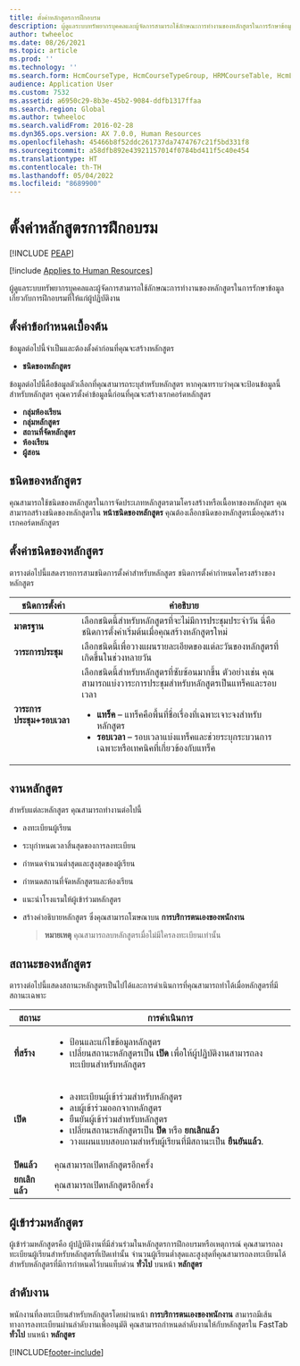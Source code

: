 ```yaml
---
title: ตั้งค่าหลักสูตรการฝึกอบรม
description: ผู้ดูแลระบบทรัพยากรบุคคลและผู้จัดการสามารถใช้ลักษณะการทำงานของหลักสูตรในการรักษาข้อมูลเกี่ยวกับการฝึกอบรมที่ให้แก่ผู้ปฏิบัติงาน
author: twheeloc
ms.date: 08/26/2021
ms.topic: article
ms.prod: ''
ms.technology: ''
ms.search.form: HcmCourseType, HcmCourseTypeGroup, HRMCourseTable, HcmLearningWorkspace
audience: Application User
ms.custom: 7532
ms.assetid: a6950c29-8b3e-45b2-9084-ddfb1317ffaa
ms.search.region: Global
ms.author: twheeloc
ms.search.validFrom: 2016-02-28
ms.dyn365.ops.version: AX 7.0.0, Human Resources
ms.openlocfilehash: 45466b8f52ddc261737da7474767c21f5bd331f8
ms.sourcegitcommit: a58dfb892e43921157014f0784bd411f5c40e454
ms.translationtype: HT
ms.contentlocale: th-TH
ms.lasthandoff: 05/04/2022
ms.locfileid: "8689900"
---
```

# <a name="set-up-training-courses"></a>ตั้งค่าหลักสูตรการฝึกอบรม


[!INCLUDE [PEAP](../includes/peap-1.md)]

[!include [Applies to Human Resources](../includes/applies-to-hr.md)]

ผู้ดูแลระบบทรัพยากรบุคคลและผู้จัดการสามารถใช้ลักษณะการทำงานของหลักสูตรในการรักษาข้อมูลเกี่ยวกับการฝึกอบรมที่ให้แก่ผู้ปฏิบัติงาน

##  <a name="set-up-prerequisites"></a> ตั้งค่าข้อกำหนดเบื้องต้น

ข้อมูลต่อไปนี้จำเป็นและต้องตั้งค่าก่อนที่คุณจะสร้างหลักสูตร
-   **ชนิดของหลักสูตร**

ข้อมูลต่อไปนี้คือข้อมูลตัวเลือกที่คุณสามารถระบุสำหรับหลักสูตร หากคุณทราบว่าคุณจะป้อนข้อมูลนี้สำหรับหลักสูตร คุณควรตั้งค่าข้อมูลนี้ก่อนที่คุณจะสร้างเรกคอร์ดหลักสูตร
-   **กลุ่มห้องเรียน**
-   **กลุ่มหลักสูตร**
-   **สถานที่จัดหลักสูตร**
-   **ห้องเรียน**
-   **ผู้สอน**

## <a name="course-types"></a>ชนิดของหลักสูตร
คุณสามารถใช้ชนิดของหลักสูตรในการจัดประเภทหลักสูตรตามโครงสร้างหรือเนื้อหาของหลักสูตร คุณสามารถสร้างชนิดของหลักสูตรใน **หน้าชนิดของหลักสูตร** คุณต้องเลือกชนิดของหลักสูตรเมื่อคุณสร้างเรกคอร์ดหลักสูตร

## <a name="course-setup-type"></a>ตั้งค่าชนิดของหลักสูตร
ตารางต่อไปนี้แสดงรายการสามชนิดการตั้งค่าสำหรับหลักสูตร ชนิดการตั้งค่ากำหนดโครงสร้างของหลักสูตร

<table>
<thead>
<tr class="header">
<th>ชนิดการตั้งค่า</th>
<th>คำอธิบาย</th>
</tr>
</thead>
<tbody>
<tr class="odd">
<td><strong>มาตรฐาน</strong></td>
<td>เลือกชนิดนี้สำหรับหลักสูตรที่จะไม่มีการประชุมประจำวัน นี่คือชนิดการตั้งค่าเริ่มต้นเมื่อคุณสร้างหลักสูตรใหม่</td>
</tr>
<tr class="even">
<td><strong>วาระการประชุม</strong></td>
<td>เลือกชนิดนี้เพื่อวางแผนรายละเอียดของแต่ละวันของหลักสูตรที่เกิดขึ้นในช่วงหลายวัน</td>
</tr>
<tr class="odd">
<td><strong>วาระการประชุม+รอบเวลา</strong></td>
<td>เลือกชนิดนี้สำหรับหลักสูตรที่ซับซ้อนมากขึ้น ตัวอย่างเช่น คุณสามารถแบ่งวาระการประชุมสำหรับหลักสูตรเป็นแทร็คและรอบเวลา
<ul>
<li><strong>แทร็ค</strong> – แทร็คคือพื้นที่ชื่อเรื่องที่เฉพาะเจาะจงสำหรับหลักสูตร</li>
<li><strong>รอบเวลา</strong> – รอบเวลาแบ่งแทร็คและช่วยระบุกระบวนการเฉพาะหรือเทคนิคที่เกี่ยวข้องกับแทร็ค</li>
</ul></td>
</tr>
</tbody>
</table>

## <a name="course-tasks"></a>งานหลักสูตร
สำหรับแต่ละหลักสูตร คุณสามารถทำงานต่อไปนี้
- ลงทะเบียนผู้เรียน
- ระบุกำหนดเวลาสิ้นสุดของการลงทะเบียน
- กำหนดจำนวนต่ำสุดและสูงสุดของผู้เรียน
- กำหนดสถานที่จัดหลักสูตรและห้องเรียน
- แนะนำโรงแรมให้ผู้เข้าร่วมหลักสูตร
- สร้างคำอธิบายหลักสูตร ซึ่งคุณสามารถโฆษณาบน **การบริการตนเองของพนักงาน**

  >**หมายเหตุ** คุณสามารถลบหลักสูตรเมื่อไม่มีใครลงทะเบียนเท่านั้น 

## <a name="course-statuses"></a>สถานะของหลักสูตร
ตารางต่อไปนี้แสดงสถานะหลักสูตรเป็นไปได้และการดำเนินการที่คุณสามารถทำได้เมื่อหลักสูตรที่มีสถานะเฉพาะ

<table>
<thead>
<tr class="header">
<th>สถานะ</th>
<th>การดำเนินการ</th>
</tr>
</thead>
<tbody>
<tr class="odd">
<td><strong>ที่สร้าง</strong></td>
<td><ul>
<li>ป้อนและแก้ไขข้อมูลหลักสูตร</li>
<li>เปลี่ยนสถานะหลักสูตรเป็น <strong>เปิด</strong> เพื่อให้ผู้ปฏิบัติงานสามารถลงทะเบียนสำหรับหลักสูตร</li>
</ul></td>
</tr>
<tr class="even">
<td><strong>เปิด</strong></td>
<td><ul>
<li>ลงทะเบียนผู้เข้าร่วมสำหรับหลักสูตร</li>
<li>ลบผู้เข้าร่วมออกจากหลักสูตร</li>
<li>ยืนยันผู้เข้าร่วมสำหรับหลักสูตร</li>
<li>เปลี่ยนสถานะหลักสูตรเป็น<strong> ปิด</strong> หรือ <strong>ยกเลิกแล้ว</strong></li>
<li>วางแผนแบบสอบถามสำหรับผู้เรียนที่มีสถานะเป็น <strong>ยืนยันแล้ว</strong>.</li>
</ul></td>
</tr>
<tr class="odd">
<td><strong>ปิดแล้ว</strong></td>
<td>คุณสามารถเปิดหลักสูตรอีกครั้ง</td>
</tr>
<tr class="even">
<td><strong>ยกเลิกแล้ว</strong></td>
<td>คุณสามารถเปิดหลักสูตรอีกครั้ง</td>
</tr>
</tbody>
</table>

## <a name="course-participants"></a>ผู้เข้าร่วมหลักสูตร
ผู้เข้าร่วมหลักสูตรคือ ผู้ปฏิบัติงานที่มีส่วนร่วมในหลักสูตรการฝึกอบรมหรือเหตุการณ์ คุณสามารถลงทะเบียนผู้เรียนสำหรับหลักสูตรที่เปิดเท่านั้น จำนวนผู้เรียนต่ำสุดและสูงสุดที่คุณสามารถลงทะเบียนได้สำหรับหลักสูตรที่มีการกำหนดไว้บนแท็บด่วน **ทั่วไป** บนหน้า **หลักสูตร**

## <a name="workflow"></a>ลำดับงาน

พนักงานที่ลงทะเบียนสำหรับหลักสูตรโดยผ่านหน้า **การบริการตนเองของพนักงาน** สามารถมีเส้นทางการลงทะเบียนผ่านลำดับงานเพื่ออนุมัติ คุณสามารถกำหนดลำดับงานให้กับหลักสูตรใน FastTab **ทั่วไป** บนหน้า **หลักสูตร**







[!INCLUDE[footer-include](../includes/footer-banner.md)]
